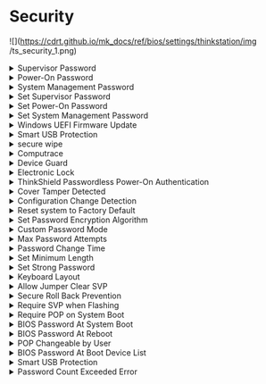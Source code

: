 # Security #

![](https://cdrt.github.io/mk_docs/ref/bios/settings/thinkstation/img
   /ts_security_1.png)

<!--![](https://cdrt.github.io/mk_docs/ref/bios/settings/thinkstation/img
   /ts_security1.png)
![](https://cdrt.github.io/mk_docs/ref/bios/settings/thinkstation/img
   /ts_security2.png)
![](https://cdrt.github.io/mk_docs/ref/bios/settings/thinkstation/img
   /ts_security3.png)
![](https://cdrt.github.io/mk_docs/ref/bios/settings/thinkstation/img
   /ts_security4.png)
![](https://cdrt.github.io/mk_docs/ref/bios/settings/thinkstation/img
   /security.png)
-->
<details><summary>Supervisor Password</summary>

The supervisor password (SVP) protects the system information stored in UEFI BIOS.

!!! info ""
    When entering the UEFI BIOS menu, enter the correct supervisor password in the window prompted. You also can press Enter to skip the password prompt. However, you cannot change most of the system configuration options in UEFI BIOS.

!!! info ""
    **The supervisor password can be set only through the UEFI BIOS menu**. Once it is in place, then it can be modified Windows Management Instrumentation (WMI) with the Lenovo client-management interface.

If you have set both the supervisor password and power-on password, you can use the supervisor password to access your computer when you turn it on.

!!! info ""
    The supervisor password overrides the power-on password.

View only.

Shows the current password state.

Possible values:

1. Not Installed
2. Installed

</details>

<details><summary>Power-On Password</summary>

Power-On Password prevents unauthorized users from booting your computer.

View only.

Shows the current password state.

Possible values:

1. Not Installed
2. Installed

</details>

<details><summary>System Management Password</summary>

The system management password (SMP) protects the system information stored in UEFI BIOS like a supervisor password, but it has lower authority by default.

!!! info ""
    The system management password can be set through the UEFI BIOS menu or through Windows Management Instrumentation (WMI) with the Lenovo client-management interface. You can enable the system management password to have the same authority as the supervisor password to control security-related features.

View only.

Shows the current password state.

Possible values:

1. Not Installed
2. Installed

</details>

<details><summary>Set Supervisor Password</summary>

Set, change or delete the Supervisor Password (SVP).<br>

!!! info ""
    To delete Supervisor Password, enter blank fields for each new password line item.

Parameters:
1. [ Enter New Password ]
2. [ Confirm New Password ]
3. < Actions >:<br>
    a. **Save** – default<br>
    b. Cancel

</details>

<details><summary>Set Power-On Password</summary>
Set, change or delete the Power-On Password.

!!! info ""
    To delete Power-On Password, enter blank fields for each new password line item.

Parameters:
1. [ Enter New Password ]
2. [ Confirm New Password ]
3. < Actions >:<br>
    a. **Save** – default<br>
    b. Cancel

</details>

<details><summary>Set System Management Password</summary>

Set, change or delete the System Management Password (SMP).

!!! info ""
    To delete System Management Password, enter blank fields for each new password line item.

Parameters:
1. [ Enter New Password ]
2. [ Confirm New Password ]
3. < Actions >:<br>
    a. **Save** – default<br>
    b. Cancel

</details>

<details><summary>Windows UEFI Firmware Update</summary>

Options:

1. **Enabled** – allow Windows UEFI firmware update. Default.
2. Disabled – BIOS will skip Windows UEFI firmware update.

| WMI Setting name | Values | SVP / SMP Req'd | AMD/Intel |
|:---|:---|:---|:---|
| WindowsUEFIFirmwareUpdate | Disabled, Enabled | yes | Both |
</details>

<details><summary>Smart USB Protection</summary>

Smart USB Protection blocks copying data from the computer to the USB storage device in Windows.<br>

Options:

1. **Disabled** – the user can copy data from and to USB storage device. Default. 
2. Read Only – the user can copy data from USB storage device to the Computer but not from the computer to USB storage device.
3. No Access – the user cannot use USB storage device in OS.

| WMI Setting name | Values | SVP / SMP Req'd | AMD/Intel |
|:---|:---|:---|:---|
| SmartUSBProtection | Disabled, Read Only, No Access | yes | Both |
</details>

<details><summary>secure wipe</summary>

Whether to display the `secure wipe` option on the F12 BIOS Startup Menu. Users can select this option to securely erase HDD data.

Options:

1. Enabled.
2. **Disabled** – Default.

| WMI Setting name | Values | SVP / SMP Req'd | AMD/Intel |
|:---|:---|:---|:---|
| securewipe | Disabled, Enabled | yes | Intel |
</details>

<details><summary>Computrace</summary>

Settings for Absolute Persistence Module.

!!! info ""
    Absolute(c) is a service designed to help track devices and provide recovery services in the event a device is lost or stolen. Once installed, the Absolute agent communicates with the Absolute Monitoring Center and programmed intervals to provide the tracking service. By installing the agent and activating the service, you consent to the transmission of information between your device and the Absolute Monitoring Center. For customers who have purchased the Absolute service, the firmware Persistence Module checks for the presence and health of Absolute on boot, and restores the functionality in case of agent removal or tampering. Absolute and Persistence are registered trademarks of Absolute Software Corporation.

![](https://cdrt.github.io/mk_docs/ref/bios/settings/thinkstation/img
   /ts_computrace.png)

<details><summary>Absolute Persistence Version</summary>

View only.

</details>

<details><summary>Absolute Persistence Module</summary>

Whether to enable the firmware Persistence Module of the optional service from Absolute.<br>

Options:

1.	**Enabled** – Default.
2.	Disabled.
3.	Permanently Disabled.

!!! info ""
    Selecting `Permanently Disabled` requires additional confirmation and cannot be done by WMI, because if Computrace activation is permanently disabled, then you can never enable it again. <br> More information on the official site of [Absolute Software Corporation](https://www.absolute.com/partners/device-manufacturers/lenovo/).

| WMI Setting name | Values | SVP / SMP Req'd | AMD/Intel |
|:---|:---|:---|:---|
| AbsolutePersistenceModule | Disabled, Enabled | yes | Both |
</details>

</details>

<details><summary>Device Guard</summary>

Device Guard enables PCs to be protected against malware by introducing a collective set of restrictions on a device across several technologies.

Options:

1. Enabled – CPU Virtualization Technology to be enabled, IOMMU (Intel Input\Output Memory Management Unit), such as Intel VT-d, AMD-Vi to be enabled, TPM to be enabled. 
Ethernet, USB, CD, and other boot methods to be disabled, only SATA device to be allowed.
2. **Disabled** – Ethernet, USB, CD, and other boot methods to be enabled. Default.

| WMI Setting name | Values | SVP / SMP Req'd | AMD/Intel |
|:---|:---|:---|:---|
| DeviceGuard | Disabled, Enabled | yes | Both |
</details>

<details><summary>Electronic Lock</summary>

Whether to lock the chassis to prevent unauthorized physical access to the system components.

Options:

1. Lock. 
2. **Unlock** – Default. 

!!! info ""
    The setting is effective on the next startup after BIOS setting is saved. <br /> For more information, please refer to [user manual](https://thinkstation-specs.com/thinkstation/p350-tower/). 

| WMI Setting name | Values | SVP / SMP Req'd | AMD/Intel |
|:---|:---|:---|:---|
| ElectronicLock | Lock, Unlock | yes | Intel |
</details>

<details><summary>ThinkShield Passwordless Power-On Authentication</summary>

Enable or Disable the ThinkShield Passwordless Power-On
Authentication and Device Manager.

Options:

1. **Enabled** – Default.
2. Disabled.
</details>

<details><summary>Cover Tamper Detected</summary>

Whether to enable Chassis Intrusion Detection, a utility that can tell whether someone has opened the case (intruded into the chassis).

Options:

1. **Disabled** – Default.
2. Enabled.

!!! info ""
    If chassis tamper occurs, you must enter setup to clear this error.

| WMI Setting name | Values | SVP / SMP Req'd | AMD/Intel |
|:---|:---|:---|:---|
| CoverTamperDetected | Disabled, Enabled | yes | Both |
</details>

<details><summary>Configuration Change Detection</summary>

Whether the system will notify the user during POST (Power On Self Test), when a device is installed or removed.

!!! info ""
    This notice can only be cleared by entering BIOS setup, saving, and then exiting.

Options:

1. Enabled.
2. **Disabled** – Default.

| WMI Setting name | Values | SVP / SMP Req'd | AMD/Intel |
|:---|:---|:---|:---|
| ConfigurationChangeDetection | Disabled, Enabled | yes | Both |
</details>

<details><summary>Reset system to Factory Default</summary>

This option is used clear all data stored in UEFI system. Not
affected to storage data. After selecting this item, the system
will be automatically reboot, then reset system to factory default
settings.

</details>


<!--![](https://cdrt.github.io/mk_docs/ref/bios/settings/thinkstation/img
   /ts_amd_security.png)
![](https://cdrt.github.io/mk_docs/ref/bios/settings/thinkstation/img
   /ts_amd_security2.png)-->

<details><summary>Set Password Encryption Algorithm</summary>

Select the encryption algorithm for BIOS Password.

Options:

1. **SHA-256 Hash** - Default.
1. SM3 Hash

</details>

<details><summary>Custom Password Mode</summary>

<!-- TODO: custom password mode description -->

Options:

1.  **Disabled** - Default.
2.  Enabled.

<!-- NO WMI -->

</details>

<details><summary>Max Password Attempts</summary>

Set maximum number of  supervisor password attempts from any software on the operating system.

!!! info ""
    If password attempts exceeds this, BIOS does not accept further password attempts.

Options:

1. 1
1. **3** - Default.
1. 100
1. Unlimited

<!-- NO WMI -->
| WMI Setting name | Values | SVP / SMP Req'd | AMD/Intel |
|:---|:---|:---|:---|
| MaxPasswordAttempts | 1, 3, 100, Unlimited | Yes | Both |

</details>

<details><summary>Password Change Time</summary>

When to change the supervisor password if it is requested by software on the operating system. This option is used to control the timing to change the supervisor password if it is requested by software on the operating system.

Options:

1. **After Reboot** - Default.
1. Immediately

<!-- NO WMI -->
| WMI Setting name | Values | SVP / SMP Req'd | AMD/Intel |
|:---|:---|:---|:---|
| PasswordChangeTime | After Reboot, Immediately | Yes | Both |

</details>

<details><summary>Set Minimum Length</summary>

If a minimum is set, Supervisor Password, System Management Password, Power-On and Hard Disk password lengths must be equal to or longer than that number. Otherwise, they can be 1 to 128 characters.

Options:

1. **Disabled** - Default.
1. 4 Characters
1. 5 Characters
1. 6 Characters
1. 7 Characters
1. 8 Characters
1. 9 Characters
1. 10 Characters
1. 11 Characters
1. 12 Characters

| WMI Setting name | Values | SVP or SMP Req'd | AMD/Intel |
|:---|:---|:---|:---|
| SetMinimumLength | Disable, 4 Characters, 5 Characters, 6 Characters, 7 Characters, 8 Characters, 9 Characters, 10 Characters, 11 Characters, 12 Characters | Yes | Both |

</details>

<details><summary>Set Strong Password</summary>

!!! info ""
    Affects: <br> - Supervisor Password <br> - System Management Password <br> - Power-On password <br> - Hard Disk password

!!! info ""
    For a strong password, length must <br> - be equal to or more than 8 characters <br> - include at least one uppercase character, one lowercase character and one number.

!!! info ""
    Otherwise, minimum length depends on the minimum password length setting.

Options:

1.  **Disabled** - Default.
2.  Enabled.

| WMI Setting name | Values | SVP or SMP Req'd | AMD/Intel |
|:---|:---|:---|:---|
| SetStrongPassword | Disable, Enable | Yes | Both |

</details>

<details><summary>Keyboard Layout</summary>

Select keyboard layout in pre-OS environment. Does not affect OS.

Options:

1.  **Disabled** - Default.
2.  Enabled.

| WMI Setting name | Values | SVP or SMP Req'd | AMD/Intel |
|:---|:---|:---|:---|
| KeyboardLayout | English, French, German, Chinese | Yes | Both |

</details>

<!--<details><summary>Keyboard Language</summary>

Select the keyboard language for password. The default
is English keyboard.

Options:

1.  **English** - Default.
2.  French.
3.	German

</details>-->

<details><summary>Allow Jumper Clear SVP</summary>

Whether to allow the hardware jumper to clear the Supervisor Password.

!!! info ""
    No action can reset the SVP if you forget it.

Options:

1. **Yes** - Default.
1. No

| WMI Setting name | Values | SVP or SMP Req'd | AMD/Intel |
|:---|:---|:---|:---|
| AllowJumperClearSVP | No, Yes | Yes | Both |

</details>

<details><summary>Secure Roll Back Prevention</summary>

Whether flashing BIOS to a previous or current version is prevented.

Options:

1. **Yes** - Default.
1. No

| WMI Setting name | Values | SVP or SMP Req'd | AMD/Intel |
|:---|:---|:---|:---|
| SecureRollBackPrevention | No, Yes | Yes | Both |

</details>

<details><summary>Require SVP when Flashing</summary>

Whether the supervisor password is required when updating the system firmware.

Options:

1.  **Disabled** - Default.
2.  Enabled.

| WMI Setting name | Values | SVP or SMP Req'd | AMD/Intel |
|:---|:---|:---|:---|
| RequireSVPwhenFlashing | No, Yes | Yes | Both |

</details>

<details><summary>Require POP on System Boot</summary>


Options:

1.  **Yes** - Default.  The system prompts for passwords when the system starts form the full off or hibernate state.
2.  No - Passwords are not prompted and continue to boot the
OS. To prevent unauthorized access to the system, recommended
to set user authentication on the OS.

| WMI Setting name | Values | SVP or SMP Req'd | AMD/Intel |
|:---|:---|:---|:---|
| RequireSVPwhenFlashing | No, Yes | Yes | Both |

</details>


<details><summary>BIOS Password At System Boot</summary>

Whether to prompt for passwords when the system starts from the full off or hibernate state.

!!! info ""
    To prevent unauthorized access to the system, we recommend setting user authentication on the OS.

Options:

1. **Yes** - Default.
1. No

| WMI Setting name | Values | SVP or SMP Req'd | AMD/Intel |
|:---|:---|:---|:---|
| BIOSPasswordAtSystemBoot | No, Yes | Yes | Both |

</details>

<details><summary>BIOS Password At Reboot</summary>

Whether the Power-On Password is required when system restarts.

Options:

1.  **No** - Default.
2.  Yes.

| WMI Setting name | Values | SVP or SMP Req'd | AMD/Intel |
|:---|:---|:---|:---|
| BIOSPasswordAtReboot | No, Yes | Yes | Both |

</details>

<details><summary>POP Changeable by User</summary>

If "No" is selected, the Power-On Password can only be changed by the supervisor password..

Options:

1.  **Yes** - Default.
2.  No.

| WMI Setting name | Values | SVP or SMP Req'd | AMD/Intel |
|:---|:---|:---|:---|
| POPChangeablebyUser | No, Yes | Yes | AMD |

</details>

<details><summary>BIOS Password At Boot Device List</summary>

Whether the user is prompted for a password when F12 is pressed during POST.

!!! info ""
    A supervisor password must be set.

Options:

1.  **No** - Default.
2.  Yes.

| WMI Setting name | Values | SVP or SMP Req'd | AMD/Intel |
|:---|:---|:---|:---|
| BIOSPasswordAtBootDeviceList | No, Yes | Yes | Both |

</details>

<details><summary>Smart USB Protection</summary>

Blocks copying data from the computer to the USB storage device in Windows.


Options:

1. **Disabled** - Default. 
1. Read Only - user can copy data from USB storage device to the computer, but cannot copy data from the computer to USB storage device.
1. No Access - user cannot use USB storage device in Windows.

| WMI Setting name | Values | SVP or SMP Req'd | AMD/Intel |
|:---|:---|:---|:---|
| SmartUSBProtection | Disable, Read Only, No Access | Yes | Both |

</details>

<!-- ### Fingerprint Setup ###

Not supported on P620

![](https://cdrt.github.io/mk_docs/ref/bios/settings/thinkstation/img
   /amd_fingerprintsetup.png)

<details><summary>Preboot Authentication</summary>

Whether to enable the fingerprint reader function for entering BIOS passwords.

Options:

1.  **Disabled** - Default.
2.  Enabled.

| WMI Setting name | Values | SVP or SMP Req'd | AMD/Intel |
|:---|:---|:---|:---|
| setting_name | setting_values | yes_no | both |


</details>

<details><summary>Erase Fingerprint Data</summary>

Whether to clear fingerprint data stored in a fingerprint reader.

Options:

1.  **No** - Default.
2.  Yes.

TODO: confirm WMI
| WMI Setting name | Values | SVP or SMP Req'd | AMD/Intel |
|:---|:---|:---|:---|
| setting_name | setting_values | yes_no | both |


</details> -->

<details><summary>Password Count Exceeded Error</summary>

Whether to show the POST 0199 error and prompt for password.

Options:

1.  **Enabled** - Default.
2.  Disabled.

| WMI Setting name | Values | SVP or SMP Req'd | AMD/Intel |
|:---|:---|:---|:---|
| PasswordCountExceededError | Disabled, Enabled| Yes | Both |

<!-- TODO: confirm WMI -->

</details>
